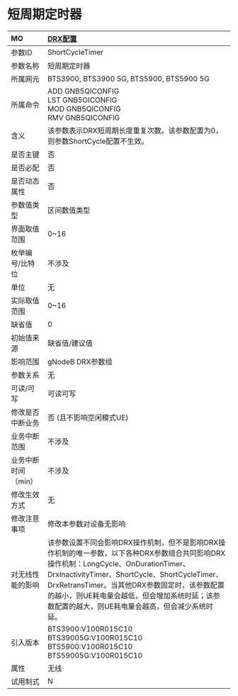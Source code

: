 # 短周期定时器<table><thread><tr><th align = "left">MO</th><th align = "left"><a href = "index.html#短周期定时器-4">DRX配置</a></td></tr></thread><tbody><tr><td>参数ID</td><td>ShortCycleTimer</td></tr><tr><td>参数名称</td><td>短周期定时器</td></tr><tr><td>所属网元</td><td>BTS3900, BTS3900 5G, BTS5900, BTS5900 5G</td></tr><tr><td>所属命令</td><td>ADD GNB5QICONFIG<br>LST GNB5OICONFIG<br>MOD GNB5QICONFIG<br>RMV GNB5QICONFIG</td></tr><tr><td>含义</td><td>该参数表示DRX短周期长度重复次数。该参数配置为0，则参数ShortCycle配置不生效。</td></tr><tr><td>是否主键</td><td>否</td></tr><tr><td>是否必配</td><td>否</td></tr><tr><td>是否动态属性</td><td>否</td></tr><tr><td>参数值类型</td><td>区间数值类型</td></tr><tr><td>界面取值范围</td><td>0~16</td></tr><tr><td>枚举编号/比特位</td><td>不涉及</td></tr><tr><td>单位</td><td>无</td></tr><tr><td>实际取值范围</td><td>0~16</td></tr><tr><td>缺省值</td><td>0</td></tr><tr><td>初始值来源</td><td>缺省值/建议值</td></tr><tr><td>影响范围</td><td>gNodeB DRX参数组</td></tr><tr><td>参数关系</td><td>无</td></tr><tr><td>可读/可写</td><td>可读可写</td></tr><tr><td>修改是否中断业务</td><td>否 (且不影响空闲模式UE)</td></tr><tr><td>业务中断范围</td><td>不涉及</td></tr><tr><td>业务中断时间（min）</td><td>不涉及</td></tr><tr><td>修改生效方式</td><td>无</td></tr><tr><td>修改注意事项</td><td>修改本参数对设备无影响</td></tr><tr><td>对无线性能的影响</td><td>该参数设置不同会影响DRX操作机制，但不是影响DRX操作机制的唯一参数，以下各种DRX参数组合共同影响DRX操作机制：LongCycle、OnDurationTimer、DrxInactivityTimer、ShortCycle、ShortCycleTimer、DrxRetransTimer。当其他DRX参数固定时，该参数配置的越小，则UE耗电量会越低，但会增加系统时延；该参数配置的越大，则UE耗电量会越高，但会减少系统时延。</td></tr><tr><td>引入版本</td><td>BTS3900:V100R015C10<br>BTS39005G:V100R015C10<br>BTS5900:V100R015C10<br>BTS59005G:V100R015C10</td></tr><tr><td>属性</td><td>无线</td></tr><tr><td>试用制式</td><td>N</td></tr></tbody></table>